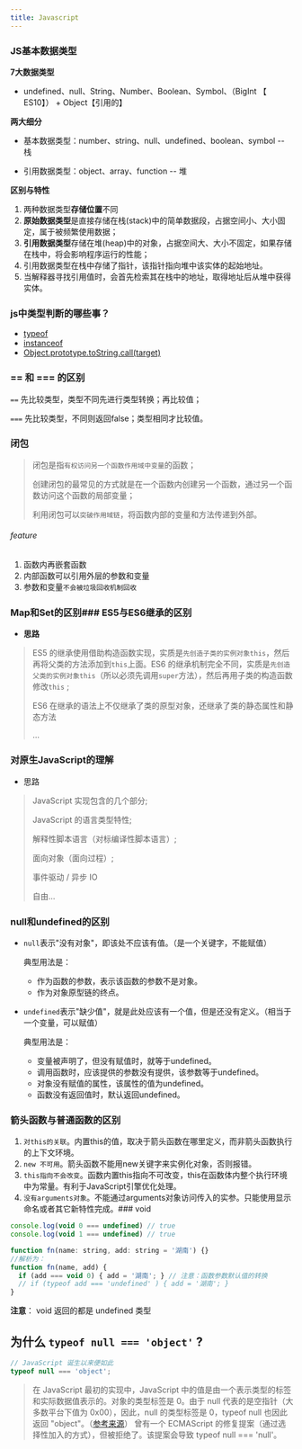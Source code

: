 ```yaml
---
title: Javascript
---
```


### JS基本数据类型

**7大数据类型**

- undefined、null、String、Number、Boolean、Symbol、（BigInt 【 ES10】）  +  Object【引用的】

**两大细分**

- 基本数据类型：number、string、null、undefined、boolean、symbol -- 栈


- 引用数据类型：object、array、function -- 堆

**区别与特性**

1. 两种数据类型**存储位置**不同
2. **原始数据类型**是直接存储在栈(stack)中的简单数据段，占据空间小、大小固定，属于被频繁使用数据；
3. **引用数据类型**存储在堆(heap)中的对象，占据空间大、大小不固定，如果存储在栈中，将会影响程序运行的性能；
4. 引用数据类型在栈中存储了指针，该指针指向堆中该实体的起始地址。
5. 当解释器寻找引用值时，会首先检索其在栈中的地址，取得地址后从堆中获得实体。

### js中类型判断的哪些事？

- [typeof]()
- [instanceof](https://developer.mozilla.org/zh-CN/docs/Web/JavaScript/Reference/Operators/instanceof)
- [Object.prototype.toString.call(target)](https://developer.mozilla.org/zh-CN/docs/Web/JavaScript/Reference/Global_Objects/Object/toString)

### == 和 === 的区别

`==`	先比较类型，类型不同先进行类型转换；再比较值；

`===` 先比较类型，不同则返回false；类型相同才比较值。

### 闭包

> 闭包是指`有权访问另一个函数作用域中变量`的函数；
>
> 创建闭包的最常见的方式就是在一个函数内创建另一个函数，通过另一个函数访问这个函数的局部变量；
>
> 利用闭包可以`突破作用域链`，将函数内部的变量和方法传递到外部。

###### feature

1. 函数内再嵌套函数
2. 内部函数可以引用外层的参数和变量
3. 参数和变量`不会被垃圾回收机制回收`

### Map和Set的区别### ES5与ES6继承的区别

- **思路**

> ES5 的继承使用借助构造函数实现，实质是`先创造子类的实例对象this`，然后再将父类的方法添加到`this`上面。ES6 的继承机制完全不同，实质是`先创造父类的实例对象this`（所以必须先调用`super`方法），然后再用子类的构造函数修改`this` ;
>
> ES6 在继承的语法上不仅继承了类的原型对象，还继承了类的静态属性和静态方法
>
> ...

### 对原生JavaScript的理解

- 思路

>JavaScript 实现包含的几个部分;
>
>JavaScript 的语言类型特性;
>
>解释性脚本语言（对标编译性脚本语言）;
>
>面向对象（面向过程）;
>
>事件驱动 / 异步 IO 
>
>自由...

### null和undefined的区别

- `null`表示"没有对象"，即该处不应该有值。（是一个关键字，不能赋值）

  典型用法是：

  - 作为函数的参数，表示该函数的参数不是对象。
  - 作为对象原型链的终点。


- `undefined`表示"缺少值"，就是此处应该有一个值，但是还没有定义。（相当于一个变量，可以赋值）

  典型用法是：

  - 变量被声明了，但没有赋值时，就等于undefined。
  - 调用函数时，应该提供的参数没有提供，该参数等于undefined。
  - 对象没有赋值的属性，该属性的值为undefined。
  - 函数没有返回值时，默认返回undefined。

### 箭头函数与普通函数的区别

1. `对this的关联`。内置this的值，取决于箭头函数在哪里定义，而非箭头函数执行的上下文环境。
2. `new 不可用`。箭头函数不能用new关键字来实例化对象，否则报错。
3. `this指向不会改变`。函数内置this指向不可改变，this在函数体内整个执行环境中为常量。有利于JavaScript引擎优化处理。
4. `没有arguments对象`。不能通过arguments对象访问传入的实参。只能使用显示命名或者其它新特性完成。###  void

```javascript
console.log(void 0 === undefined) // true
console.log(void 1 === undefined) // true

function fn(name: string, add: string = '湖南') {} 
//解析为：
function fn(name, add) {
  if (add === void 0) { add = '湖南'; } // 注意：函数参数默认值的转换 
  // if (typeof add === 'undefined' ) { add = '湖南'; }
}
```
**注意**： void 返回的都是 undefined 类型

## 为什么 `typeof null === 'object'` ?
```js
// JavaScript 诞生以来便如此
typeof null === 'object';
```

> 在 JavaScript 最初的实现中，JavaScript 中的值是由一个表示类型的标签和实际数据值表示的。对象的类型标签是 0。由于 null 代表的是空指针（大多数平台下值为 0x00），因此，null 的类型标签是 0，typeof null 也因此返回 "object"。（[参考来源](https://2ality.com/2013/10/typeof-null.html)）
> 曾有一个 ECMAScript 的修复提案（通过选择性加入的方式），但被拒绝了。该提案会导致 typeof null === 'null'。
